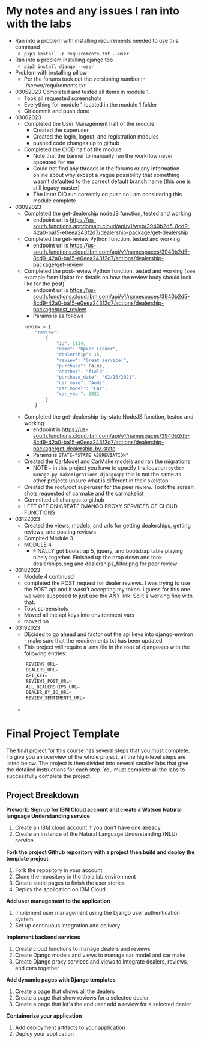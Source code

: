 # My notes and any issues I ran into with the labs
- Ran into a problem with installing requirements needed to use this command
    - ```pip3 install -r requirements.txt --user```
- Ran into a problem installing django too
    - ```pip3 install django --user```
- Problem with installing pillow
    - Per the forums took out the versioning number in ./server/requirements.txt
- 03052023 Completed and tested all items in module 1. 
    - Took all requested screenshots
    - Everything for module 1 located in the module 1 folder
    - Git commit and push done
- 03062023
    - Completed the User Management half of the module
        - Created the superuser
        - Created the login, logout, and registration modules
        - pushed code changes up to github
    - Completed the CICD half of the module
        - Note that the banner to manually run the workflow never appeared for me
        - Could not find any threads in the forums or any information online about why except a vague possibility that something wasn't defaulted to the correct default branch name (this one is still legacy master)
        - The linter DID run correctly on push so I am considering this module complete
- 03092023
    - Completed the get-dealership nodeJS function, tested and working
        - endpoint url is https://us-south.functions.appdomain.cloud/api/v1/web/3940b2d5-8cd9-42a0-ba15-e0eea243f2d7/dealership-package/get-dealership
    - Completed the get-review Python function, tested and working
        - endpoint url is https://us-south.functions.cloud.ibm.com/api/v1/namespaces/3940b2d5-8cd9-42a0-ba15-e0eea243f2d7/actions/dealership-package/get-review
    - Completed the post-review Python function, tested and working (see example from Upkar for details on how the review body should look like for the post)
        - endpoint url is https://us-south.functions.cloud.ibm.com/api/v1/namespaces/3940b2d5-8cd9-42a0-ba15-e0eea243f2d7/actions/dealership-package/post_review
        - Params is as follows 
        ```js
        review = {
            "review": 
                {
                    "id": 1114,
                    "name": "Upkar Lidder",
                    "dealership": 15,
                    "review": "Great service!",
                    "purchase": False,
                    "another": "field",
                    "purchase_date": "02/16/2021",
                    "car_make": "Audi",
                    "car_model": "Car",
                    "car_year": 2021
                }
            }```
    - Completed the get-dealership-by-state NodeJS function, tested and working
        - endpoint is https://us-south.functions.cloud.ibm.com/api/v1/namespaces/3940b2d5-8cd9-42a0-ba15-e0eea243f2d7/actions/dealership-package/get-dealership-by-state
        - Params is ```STATE="STATE ABBREVIATION"```
    - Created the CarModel and CarMake models and ran the migrations
        - NOTE - in this project you have to specify the location ```python manage.py makemigrations djangoapp``` this is not the same as other projects unsure what is different in their skeleton
    - Created the root\root superuser for the peer review. Took the screen shots requested of carmake and the carmakelist
    - Committed all changes to github
    - LEFT OFF ON CREATE DJANGO PROXY SERVICES OF CLOUD FUNCTIONS
- 03122023
    - Created the views, models, and urls for getting dealerships, getting reviews, and posting reviews
    - Complted Module 3
    - MODULE 4
        - FINALLY got bootstrap 5, jquery, and bootstrap table playing nicely together. Finished up the drop down and took dealerships.png and dealerships_filter.png for peer review
- 03182023
    - Module 4 continued
    - completed the POST request for dealer reviews. I was trying to use the POST api and it wasn't accepting my token. I guess for this one we were supposed to just use the ANY link. So it's working fine with that.
    - Took screenshots
    - Moved all the api keys into environment vars
    - moved on
- 03192023
    - DEcided to go ahead and factor out the api keys into django-environ - make sure that the requirements.txt has been updated
    - This project will require a .env file in the root of djangoapp with the following entries:
    ```s
        REVIEWS_URL=
        DEALERS_URL=
        API_KEY=
        REVIEWS_POST_URL=
        ALL_DEALERSHIPS_URL=
        DEALER_BY_ID_URL=
        REVIEW_SENTIMENTS_URL=
    ```
    - 


# Final Project Template

The final project for this course has several steps that you must complete. 
To give you an overview of the whole project, all the high-level steps are listed below. 
The project is then divided into several smaller labs that give the detailed instructions for each step. 
You must complete all the labs to successfully complete the project.

## Project Breakdown

**Prework: Sign up for IBM Cloud account and create a Watson Natural language Understanding service**
1. Create an IBM cloud account if you don't have one already.
2. Create an instance of the Natural Language Understanding (NLU) service.

**Fork the project Github repository with a project then build and deploy the template project**
1. Fork the repository in your account
2. Clone the repository in the theia lab environment
3. Create static pages to finish the user stories
4. Deploy the application on IBM Cloud

**Add user management to the application**
1. Implement user management using the Django user authentication system.
2. Set up continuous integration and delivery

**Implement backend services**
1. Create cloud functions to manage dealers and reviews
2. Create Django models and views to manage car model and car make
3. Create Django proxy services and views to integrate dealers, reviews, and cars together
 
**Add dynamic pages with Django templates**
1. Create a page that shows all the dealers
2. Create a page that show reviews for a selected dealer
3. Create a page that let's the end user add a review for a selected dealer

**Containerize your application**
1. Add deployment artifacts to your application
2. Deploy your application

